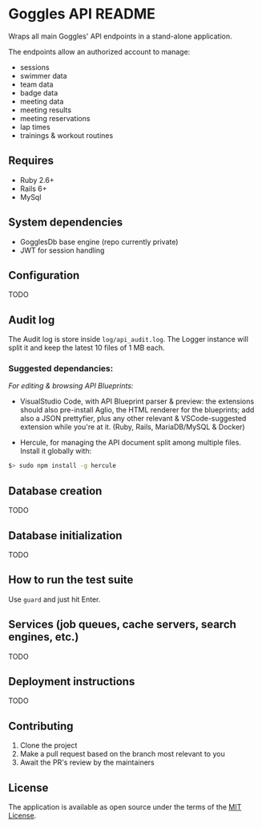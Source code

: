 # Goggles API README

Wraps all main Goggles' API endpoints in a stand-alone application.

The endpoints allow an authorized account to manage:

- sessions
- swimmer data
- team data
- badge data
- meeting data
- meeting results
- meeting reservations
- lap times
- trainings & workout routines


## Requires

- Ruby 2.6+
- Rails 6+
- MySql


## System dependencies

- GogglesDb base engine (repo currently private)
- JWT for session handling


## Configuration

TODO


## Audit log

The Audit log is store inside `log/api_audit.log`.
The Logger instance will split it and keep the latest 10 files of 1 MB each.


### Suggested dependancies:

*For editing & browsing API Blueprints:*

- VisualStudio Code, with API Blueprint parser & preview: the extensions should also pre-install Aglio, the HTML renderer for the blueprints; add also a JSON prettyfier, plus any other relevant & VSCode-suggested extension while you're at it. (Ruby, Rails, MariaDB/MySQL & Docker)

- Hercule, for managing the API document split among multiple files. Install it globally with:

```bash
$> sudo npm install -g hercule
```


## Database creation

TODO


## Database initialization

TODO


## How to run the test suite

Use `guard` and just hit Enter.


## Services (job queues, cache servers, search engines, etc.)

TODO


## Deployment instructions

TODO


## Contributing
1. Clone the project
2. Make a pull request based on the branch most relevant to you
3. Await the PR's review by the maintainers


## License
The application is available as open source under the terms of the [MIT License](https://opensource.org/licenses/MIT).
